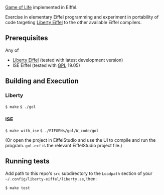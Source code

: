 [Game of Life][gol] implemented in Eiffel.

Exercise in elementary Eiffel programming and
experiment in portability of code targeting [Liberty Eiffel][liberty]
to the other available Eiffel compilers.

## Prerequisites

Any of

- [Liberty Eiffel][liberty] (tested with latest development version)
- ISE Eiffel (tested with [GPL][isegpl] 19.05)

## Building and Execution

### Liberty

`$ make`
`$ ./gol`

### ISE

`$ make with_ise`
`$ ./EIFGENs/gol/W_code/gol`

(Or open the project in EiffelStudio and use the UI to compile and run
the program. `gol.ecf` is the relevant EiffelStudio project file.)

## Running tests

Add path to this repo's `src` subdirectory to the `Loadpath` section
of your `~/.config/liberty-eiffel/liberty.se`, then:

`$ make test`

[gol]: https://en.wikipedia.org/wiki/Conway%27s_Game_of_Life
[liberty]: http://www.liberty-eiffel.org/
[isegpl]: https://sourceforge.net/projects/eiffelstudio/
